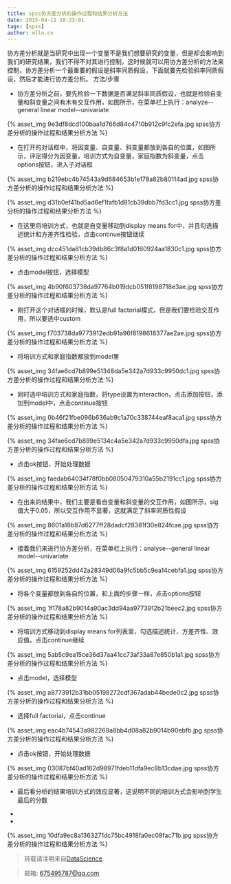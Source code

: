 ```yaml
---
title: spss协方差分析的操作过程和结果分析方法
date: 2015-04-11 18:23:01
tags: [spss]
author: mlln.cn
---
```

 协方差分析就是当研究中出现一个变量不是我们想要研究的变量，但是却会影响到我们的研究结果，我们不得不对其进行控制，这时候就可以用协方差分析的方法来控制，协方差分析一个最重要的假设是斜率同质假设，下面就要先检验斜率同质假设，然后才能进行协方差分析。
方法/步骤


- 协方差分析之前，要先检验一下数据是否满足斜率同质假设，也就是检验自变量和斜变量之间有木有交互作用，如图所示，在菜单栏上执行：analyze--general linear model--univariate

{% asset_img 9e3df8dcd100baa1d766d84c4710b912c9fc2efa.jpg spss协方差分析的操作过程和结果分析方法 %}

- 在打开的对话框中，将因变量、自变量、斜变量都放到各自的位置，如图所示，评定得分为因变量，培训方式为自变量，家庭指数为斜变量，点击options按钮，进入子对话框

{% asset_img b219ebc4b74543a9d684653b1e178a82b80114ad.jpg spss协方差分析的操作过程和结果分析方法 %}

{% asset_img d31b0ef41bd5ad6ef1fafb1d81cb39dbb7fd3cc1.jpg spss协方差分析的操作过程和结果分析方法 %}

- 在这里将培训方式，也就是自变量移动到display means for中，并且勾选描述统计和方差齐性检验，点击continue按钮继续

{% asset_img dcc451da81cb39db86c3f8a1d0160924aa1830c1.jpg spss协方差分析的操作过程和结果分析方法 %}

- 点击model按钮，选择模型

{% asset_img 4b90f603738da97764b019dcb051f8198718e3ae.jpg spss协方差分析的操作过程和结果分析方法 %}

- 刚打开这个对话框的时候，默认是full factorial模式，但是我们要检验交互作用，所以要选中custom

{% asset_img f703738da9773912edb91a96f8198618377ae2ae.jpg spss协方差分析的操作过程和结果分析方法 %}

- 将培训方式和家庭指数都放到model里

{% asset_img 34fae6cd7b899e51348da5e342a7d933c9950dc1.jpg spss协方差分析的操作过程和结果分析方法 %}

- 同时选中培训方式和家庭指数，将type设置为interaction，点击添加按钮，添加到model中，点击continue按钮

{% asset_img 0b46f21fbe096b636ab9c1a70c338744eaf8aca1.jpg spss协方差分析的操作过程和结果分析方法 %}

{% asset_img 34fae6cd7b899e5134c4a5e342a7d933c9950dfa.jpg spss协方差分析的操作过程和结果分析方法 %}

- 点击ok按钮，开始处理数据

{% asset_img faedab64034f78f0bb08050479310a55b2191cc1.jpg spss协方差分析的操作过程和结果分析方法 %}

- 在出来的结果中，我们主要是看自变量和斜变量的交互作用，如图所示，sig值大于0.05，所以交互作用不显著，这就满足了斜率同质性假设

{% asset_img 8601a18b87d6277ff28dadcf28381f30e824fcae.jpg spss协方差分析的操作过程和结果分析方法 %}

- 接着我们来进行协方差分析，在菜单栏上执行：analyse--general linear model--univariate

{% asset_img 6159252dd42a28349d06a9fc5bb5c9ea14cebfa1.jpg spss协方差分析的操作过程和结果分析方法 %}

- 将各个变量都放到各自的位置，和上面的步骤一样，点击options按钮

{% asset_img 1f178a82b9014a90ac3dd94aa9773912b21beec2.jpg spss协方差分析的操作过程和结果分析方法 %}

- 将培训方式移动到display means for列表里，勾选描述统计、方差齐性、效应值，点击continue继续

{% asset_img 5ab5c9ea15ce36d37aa41cc73af33a87e850b1a1.jpg spss协方差分析的操作过程和结果分析方法 %}

- 点击model，选择模型

{% asset_img a8773912b31bb05198272cdf367adab44bede0c2.jpg spss协方差分析的操作过程和结果分析方法 %}

- 选择full factorial，点击continue

{% asset_img eac4b74543a982269a8bb4d08a82b9014b90ebfb.jpg spss协方差分析的操作过程和结果分析方法 %}

- 点击ok按钮，开始处理数据

{% asset_img 03087bf40ad162d98971fdeb11dfa9ec8b13cdae.jpg spss协方差分析的操作过程和结果分析方法 %}

- 最后看分析的结果培训方式的效应显著，这说明不同的培训方式会影响到学生最后的分数

-  

-  

{% asset_img 10dfa9ec8a1363271dc75bc4918fa0ec08fac71b.jpg spss协方差分析的操作过程和结果分析方法 %}

> 转载请注明来自[DataScience](http://mlln.cn).

> 邮箱: 675495787@qq.com 
